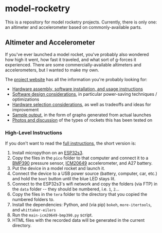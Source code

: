 # model-rocketry
This is a repository for model rocketry projects. Currently, there is only one: an altimeter and accelerometer based on commonly-available parts.

## Altimeter and Accelerometer

If you've ever launched a model rocket, you've probably also wondered how high it went, how fast it traveled, and what sort of g-forces it experienced. There are some commercially-available altimeters and accelerometers, but I wanted to make my own. 

The [project website](https://samprocter.com/hobbies/model-rockets) has all the information you're probably looking for:

* [Hardware assembly, software installation, and usage instructions](https://samprocter.com/hobbies/model-rockets/accelerometer-altimeter-instructions/)
* [Software design considerations](https://samprocter.com/hobbies/model-rockets/accelerometer-altimeter-software/), in particular power-saving techniques / optimizations
* [Hardware selection considerations](https://samprocter.com/hobbies/model-rockets/accelerometer-altimeter-hardware/), as well as tradeoffs and ideas for improvement
* [Sample output](https://samprocter.com/hobbies/model-rockets/accelerometer-altimeter-data/), in the form of graphs generated from actual launches
* [Photos and discussion](https://samprocter.com/hobbies/model-rockets/accelerometer-altimeter-rockets/) of the types of rockets this has been tested on

### High-Level Instructions

If you don't want to read the [full instructions](https://samprocter.com/hobbies/model-rockets/accelerometer-altimeter-instructions/), the short version is:

1. Install micropython on an [ESP32s3](https://www.adafruit.com/product/5426).
2. Copy the files in the `pico` folder to that computer and connect it to a [BMP390](https://www.adafruit.com/product/4816) pressure sensor, [ICM20649](https://www.adafruit.com/product/4464) accelerometer, and A27 battery.
3. Put the device in a model rocket and launch it.
4. Connect the device to a USB power source (battery, computer, car, etc.) and hold the `boot` button until the blue LED stays lit.
5. Connect to the ESP32s3's wifi network and copy the folders (via FTP) in the `data` folder -- they should be numbered, i.e. `1`, `2`...
6. Copy the files in the `tera` folder to the directory that you copied the numbered folders to.
7. Install the dependencies: Python, and (via pip) `bokeh`, `more-itertools`, and `whittaker-eilers`
8. Run the `main-icm20649-bmp390.py` script.
9. HTML files with the recorded data will be generated in the current directory.